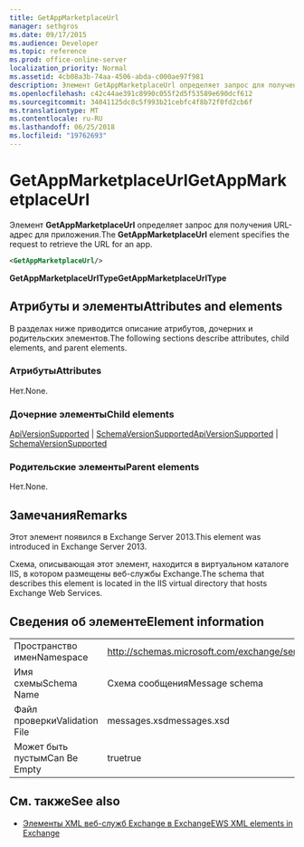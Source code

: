 ```yaml
---
title: GetAppMarketplaceUrl
manager: sethgros
ms.date: 09/17/2015
ms.audience: Developer
ms.topic: reference
ms.prod: office-online-server
localization_priority: Normal
ms.assetid: 4cb08a3b-74aa-4506-abda-c000ae97f981
description: Элемент GetAppMarketplaceUrl определяет запрос для получения URL-адрес для приложения.
ms.openlocfilehash: c42c44ae391c8990c055f2d5f53589e690dcf612
ms.sourcegitcommit: 34041125dc8c5f993b21cebfc4f8b72f0fd2cb6f
ms.translationtype: MT
ms.contentlocale: ru-RU
ms.lasthandoff: 06/25/2018
ms.locfileid: "19762693"
---
```

# <a name="getappmarketplaceurl"></a><span data-ttu-id="0696b-103">GetAppMarketplaceUrl</span><span class="sxs-lookup"><span data-stu-id="0696b-103">GetAppMarketplaceUrl</span></span>

<span data-ttu-id="0696b-104">Элемент **GetAppMarketplaceUrl** определяет запрос для получения URL-адрес для приложения.</span><span class="sxs-lookup"><span data-stu-id="0696b-104">The **GetAppMarketplaceUrl** element specifies the request to retrieve the URL for an app.</span></span> 
  
```XML
<GetAppMarketplaceUrl/>
```

 <span data-ttu-id="0696b-105">**GetAppMarketplaceUrlType**</span><span class="sxs-lookup"><span data-stu-id="0696b-105">**GetAppMarketplaceUrlType**</span></span>
## <a name="attributes-and-elements"></a><span data-ttu-id="0696b-106">Атрибуты и элементы</span><span class="sxs-lookup"><span data-stu-id="0696b-106">Attributes and elements</span></span>

<span data-ttu-id="0696b-107">В разделах ниже приводится описание атрибутов, дочерних и родительских элементов.</span><span class="sxs-lookup"><span data-stu-id="0696b-107">The following sections describe attributes, child elements, and parent elements.</span></span>
  
### <a name="attributes"></a><span data-ttu-id="0696b-108">Атрибуты</span><span class="sxs-lookup"><span data-stu-id="0696b-108">Attributes</span></span>

<span data-ttu-id="0696b-109">Нет.</span><span class="sxs-lookup"><span data-stu-id="0696b-109">None.</span></span>
  
### <a name="child-elements"></a><span data-ttu-id="0696b-110">Дочерние элементы</span><span class="sxs-lookup"><span data-stu-id="0696b-110">Child elements</span></span>

<span data-ttu-id="0696b-111">[ApiVersionSupported](apiversionsupported.md) | [SchemaVersionSupported](schemaversionsupported.md)</span><span class="sxs-lookup"><span data-stu-id="0696b-111">[ApiVersionSupported](apiversionsupported.md) | [SchemaVersionSupported](schemaversionsupported.md)</span></span>
  
### <a name="parent-elements"></a><span data-ttu-id="0696b-112">Родительские элементы</span><span class="sxs-lookup"><span data-stu-id="0696b-112">Parent elements</span></span>

<span data-ttu-id="0696b-113">Нет.</span><span class="sxs-lookup"><span data-stu-id="0696b-113">None.</span></span>
  
## <a name="remarks"></a><span data-ttu-id="0696b-114">Замечания</span><span class="sxs-lookup"><span data-stu-id="0696b-114">Remarks</span></span>

<span data-ttu-id="0696b-115">Этот элемент появился в Exchange Server 2013.</span><span class="sxs-lookup"><span data-stu-id="0696b-115">This element was introduced in Exchange Server 2013.</span></span>
  
<span data-ttu-id="0696b-116">Схема, описывающая этот элемент, находится в виртуальном каталоге IIS, в котором размещены веб-службы Exchange.</span><span class="sxs-lookup"><span data-stu-id="0696b-116">The schema that describes this element is located in the IIS virtual directory that hosts Exchange Web Services.</span></span>
  
## <a name="element-information"></a><span data-ttu-id="0696b-117">Сведения об элементе</span><span class="sxs-lookup"><span data-stu-id="0696b-117">Element information</span></span>

|||
|:-----|:-----|
|<span data-ttu-id="0696b-118">Пространство имен</span><span class="sxs-lookup"><span data-stu-id="0696b-118">Namespace</span></span>  <br/> |http://schemas.microsoft.com/exchange/services/2006/messages  <br/> |
|<span data-ttu-id="0696b-119">Имя схемы</span><span class="sxs-lookup"><span data-stu-id="0696b-119">Schema Name</span></span>  <br/> |<span data-ttu-id="0696b-120">Схема сообщения</span><span class="sxs-lookup"><span data-stu-id="0696b-120">Message schema</span></span>  <br/> |
|<span data-ttu-id="0696b-121">Файл проверки</span><span class="sxs-lookup"><span data-stu-id="0696b-121">Validation File</span></span>  <br/> |<span data-ttu-id="0696b-122">messages.xsd</span><span class="sxs-lookup"><span data-stu-id="0696b-122">messages.xsd</span></span>  <br/> |
|<span data-ttu-id="0696b-123">Может быть пустым</span><span class="sxs-lookup"><span data-stu-id="0696b-123">Can Be Empty</span></span>  <br/> |<span data-ttu-id="0696b-124">true</span><span class="sxs-lookup"><span data-stu-id="0696b-124">true</span></span>  <br/> |
   
## <a name="see-also"></a><span data-ttu-id="0696b-125">См. также</span><span class="sxs-lookup"><span data-stu-id="0696b-125">See also</span></span>



- [<span data-ttu-id="0696b-126">Элементы XML веб-служб Exchange в Exchange</span><span class="sxs-lookup"><span data-stu-id="0696b-126">EWS XML elements in Exchange</span></span>](ews-xml-elements-in-exchange.md)

